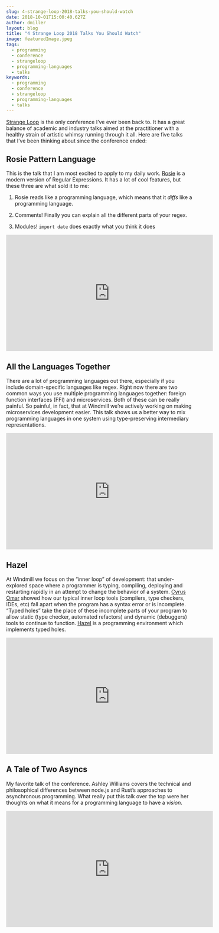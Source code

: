 ```yaml
---
slug: 4-strange-loop-2018-talks-you-should-watch
date: 2018-10-01T15:00:40.627Z
author: dmiller
layout: blog
title: "4 Strange Loop 2018 Talks You Should Watch"
image: featuredImage.jpeg
tags:
  - programming
  - conference
  - strangeloop
  - programming-languages
  - talks
keywords:
  - programming
  - conference
  - strangeloop
  - programming-languages
  - talks
---
```


[Strange Loop](https://thestrangeloop.com/) is the only conference I’ve ever been back to. It has a great balance of academic and industry talks aimed at the practitioner with a healthy strain of artistic whimsy running through it all. Here are five talks that I’ve been thinking about since the conference ended:

## Rosie Pattern Language

This is the talk that I am most excited to apply to my daily work. [Rosie](https://gitlab.com/rosie-pattern-language/rosie) is a modern version of Regular Expressions. It has a lot of cool features, but these three are what sold it to me:

1. Rosie reads like a programming language, which means that it *diffs* like a programming language.

2. Comments! Finally you can explain all the different parts of your regex.

3. Modules! `import date` does exactly what you think it does

<div class="block block--video">
<iframe width="560" height="315" src="https://www.youtube.com/embed/MkTiYDrb0zg" frameborder="0" allow="accelerometer; autoplay; encrypted-media; gyroscope; picture-in-picture" allowfullscreen></iframe>
</div>

## All the Languages Together

There are a lot of programming languages out there, especially if you include domain-specific languages like regex. Right now there are two common ways you use multiple programming languages together: foreign function interfaces (FFI) and microservices. Both of these can be really painful. So painful, in fact, that at Windmill we’re actively working on making microservices development easier. This talk shows us a better way to mix programming languages in one system using type-preserving intermediary representations.

<div class="block block--video">
<iframe width="560" height="315" src="https://www.youtube.com/embed/3yVc5t-g-VU" frameborder="0" allow="accelerometer; autoplay; encrypted-media; gyroscope; picture-in-picture" allowfullscreen></iframe>
</div>

## Hazel

At Windmill we focus on the “inner loop” of development: that under-explored space where a programmer is typing, compiling, deploying and restarting rapidly in an attempt to change the behavior of a system. [Cyrus Omar](http://www.cs.cmu.edu/~comar) showed how our typical inner loop tools (compilers, type checkers, IDEs, etc) fall apart when the program has a syntax error or is incomplete. “Typed holes” take the place of these incomplete parts of your program to allow static (type checker, automated refactors) and dynamic (debuggers) tools to continue to function. [Hazel](http://hazel.org/) is a programming environment which implements typed holes.

<div class="block block--video">
<iframe width="560" height="315" src="https://www.youtube.com/embed/UkDSL0U9ndQ" frameborder="0" allow="accelerometer; autoplay; encrypted-media; gyroscope; picture-in-picture" allowfullscreen></iframe>
</div>

## A Tale of Two Asyncs

My favorite talk of the conference. Ashley Williams covers the technical and philosophical differences between node.js and Rust’s approaches to asynchronous programming. What really put this talk over the top were her thoughts on what it means for a programming language to have a *vision*.

<div class="block block--video">
<iframe width="560" height="315" src="https://www.youtube.com/embed/aGJTXdXQN2o" frameborder="0" allow="accelerometer; autoplay; encrypted-media; gyroscope; picture-in-picture" allowfullscreen></iframe>
</div>
